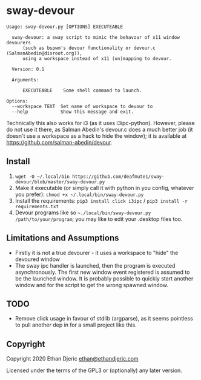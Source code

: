 # sway-devour
```
Usage: sway-devour.py [OPTIONS] EXECUTEABLE

  sway-devour: a sway script to mimic the behavour of x11 window devourers  
      (such as bspwm's devour functionality or devour.c (SalmanAbedin@disroot.org)), 
      using a workspace instead of x11 (un)mapping to devour. 

  Version: 0.1

  Arguments:

      EXECUTEABLE    Some shell command to launch.

Options:
  --workspace TEXT  Set name of workspace to devour to
  --help            Show this message and exit. 
```

Technically this also works for i3 (as it uses i3ipc-python). However, please do not use it there, 
as Salman Abedin's devour.c does a much better job (it doesn't use a workspace as a hack to hide the window); 
it is available at <https://github.com/salman-abedin/devour>. 


## Install 

1. `wget -O ~/.local/bin https://github.com/deafmute1/sway-devour/blob/master/sway-devour.py`
2. Make it executable (or simply call it with python in you config, whatever you prefer): `chmod +x ~/.local/bin/sway-devour.py`
2. Install the requirements: `pip3 install click i3ipc` / `pip3 install -r requirements.txt`
3. Devour programs like so `~./local/bin/sway-devour.py /path/to/your/program`; you may like to edit your .desktop files too. 

##  Limitations and Assumptions
- Firstly it is not a true devourer - it uses a workspace to "hide" the devoured window 
- The sway ipc handler is launched, then the program is executed asynchronously. The first new window event registered is assumed 
to be the launched window. It is probably possible to quickly start another window and for the script to get the wrong spawned window. 

## TODO 
- Remove click usage in favour of stdlib (argparse), as it seems pointless to pull another dep in for a small project like this. 

## Copyright 
Copyright 2020 Ethan Djeric <ethan@ethandjeric.com> 

Licensed under the terms of the GPL3 or (optionally) any later version. 





